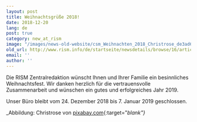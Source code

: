 ```yaml
---
layout: post
title: Weihnachtsgrüße 2018!
date: 2018-12-20
lang: de
post: true
category: new_at_rism
image: "/images/news-old-website/csm_Weihnachten_2018_Christrose_de3ad64308.jpg"
old_url: http://www.rism.info/de/startseite/newsdetails/browse/16/article/64/happy-holidays-2018.html
email: ''
author: ''
---
```


Die RISM Zentralredaktion wünscht Ihnen und Ihrer Familie ein besinnliches Weihnachtsfest. Wir danken herzlich für die vertrauensvolle Zusammenarbeit und wünschen ein gutes und erfolgreiches Jahr 2019.

Unser Büro bleibt vom 24. Dezember 2018 bis 7. Januar 2019 geschlossen.

_Abbildung: Christrose von [pixabay.com](https://pixabay.com/de/christrose-weihnachten-wei%C3%9F-natur-1212674/){:target="_blank"}_